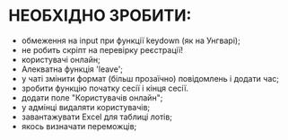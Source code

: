 # НЕОБХІДНО ЗРОБИТИ:
- обмеження на input при функції keydown (як на Унгварі);
- не робить скріпт на перевірку реєстрації!
- користувачі онлайн;
- Алекватна функція 'leave';
- у чаті змінити формат (більш прозаїчно) повідомлень і додати час;
- зробити функцію початку сесії і кінця сесії.
- додати поле "Користувачів онлайн";
- у адмінці видаляти користувачів;
- завантажувати Excel для таблиці лотів;
- якось визначати переможців;